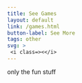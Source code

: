 ```yaml
---
title: See Games
layout: default
link: /games.html
button-label: See More
tags: other
svg: > 
 <i class=><</i>  
---
```

only the fun stuff

